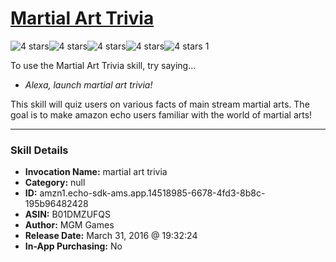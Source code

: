 # [Martial Art Trivia](http://alexa.amazon.com/#skills/amzn1.echo-sdk-ams.app.14518985-6678-4fd3-8b8c-195b96482428)
![4 stars](../../images/ic_star_black_18dp_1x.png)![4 stars](../../images/ic_star_black_18dp_1x.png)![4 stars](../../images/ic_star_black_18dp_1x.png)![4 stars](../../images/ic_star_black_18dp_1x.png)![4 stars](../../images/ic_star_border_black_18dp_1x.png) 1

To use the Martial Art Trivia skill, try saying...

* *Alexa, launch martial art trivia!*

This skill will quiz users on various facts of main stream martial arts. The goal is to make amazon echo users familiar with the world of martial arts!

***

### Skill Details

* **Invocation Name:** martial art trivia
* **Category:** null
* **ID:** amzn1.echo-sdk-ams.app.14518985-6678-4fd3-8b8c-195b96482428
* **ASIN:** B01DMZUFQS
* **Author:** MGM Games
* **Release Date:** March 31, 2016 @ 19:32:24
* **In-App Purchasing:** No
